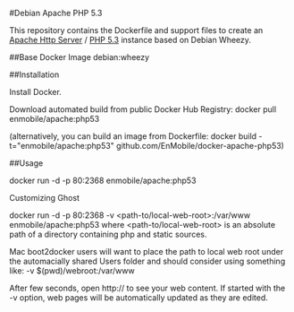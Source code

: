 #Debian Apache PHP 5.3

This repository contains the Dockerfile and support files to create an [Apache Http Server](http://httpd.apache.org/) / [PHP 5.3](http://php.net/releases/5_3_0.php) instance based on Debian Wheezy.

##Base Docker Image
debian:wheezy

##Installation

Install Docker.

Download automated build from public Docker Hub Registry: docker pull enmobile/apache:php53

(alternatively, you can build an image from Dockerfile: docker build -t="enmobile/apache:php53" github.com/EnMobile/docker-apache-php53)

##Usage

docker run -d -p 80:2368 enmobile/apache:php53

Customizing Ghost

docker run -d -p 80:2368 -v <path-to/local-web-root>:/var/www enmobile/apache:php53
where <path-to/local-web-root> is an absolute path of a directory containing php and static sources.

Mac boot2docker users will want to place the path to local web root under the automacially shared Users folder and should consider using something like:
-v $(pwd)/webroot:/var/www

After few seconds, open http://<host> to see your web content.  If started with the -v option, web pages will be automatically updated as they are edited.
